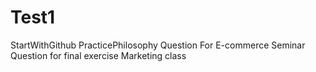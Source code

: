 # Test1
StartWithGithub
PracticePhilosophy
Question For E-commerce Seminar
Question for final exercise Marketing class
